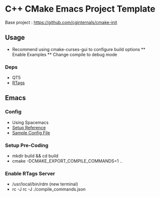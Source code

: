 # C++ CMake Emacs Project Template
Base project : https://github.com/cginternals/cmake-init

## Usage
* Recommend using cmake-curses-gui to configure build options
** Enable Examples
** Change compile to debug mode

### Deps
* QT5
* [RTags](https://skebanga.github.io/rtags-with-cmake-in-spacemacs/)

## Emacs
### Config
* Using Spacemacs
* [Setup Reference](https://www.youtube.com/watch?v=OjbkCEkboA8)
* [Sample Config File](https://github.com/angrydexterous/home) 
### Setup Pre-Coding
* mkdir build && cd build
* cmake -DCMAKE_EXPORT_COMPILE_COMMANDS=1 ..
### Enable RTags Server
* /usr/local/bin/rdm (new terminal)
* rc -J rc -J ./compile_commands.json

